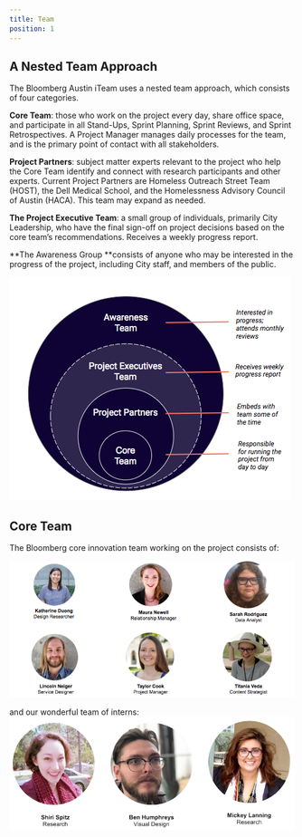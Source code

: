 ```yaml
---
title: Team
position: 1
---
```


## A Nested Team Approach
The Bloomberg Austin iTeam uses a nested team approach, which consists of four categories.

**Core Team**: those who work on the project every day, share office space, and participate in all Stand-Ups, Sprint Planning, Sprint Reviews, and Sprint Retrospectives. A Project Manager manages daily processes for the team, and is the primary point of contact with all stakeholders.

**Project Partners**: subject matter experts relevant to the project who help the Core Team identify and connect with research participants and other experts. Current Project Partners are Homeless Outreach Street Team (HOST), the Dell Medical School, and the Homelessness Advisory Council of Austin (HACA). This team may expand as needed. 

**The Project Executive Team**: a small group of individuals, primarily City Leadership, who have the final sign-off on project decisions based on the core team’s recommendations. Receives a weekly progress report.

**The Awareness Group **consists of anyone who may be interested in the progress of the project, including City staff, and members of the public. 

![Nested Teams Graphic](/assets/img/projects/bloomberg-iteam/iteam-nested-teams.png)


## Core Team
The Bloomberg core innovation team working on the project consists of:


![iTeam Core Team Photos](/assets/img/projects/bloomberg-iteam/iteam-team-pics.png)


and our wonderful team of interns:
![iTeam Interns Photos](/assets/img/projects/bloomberg-iteam/iteam-interns.png) 
